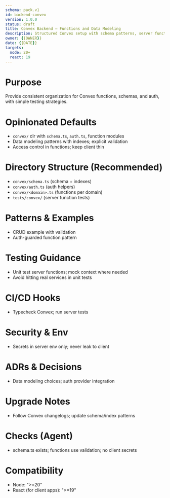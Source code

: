 ```yaml
---
schema: pack.v1
id: backend-convex
version: 1.0.0
status: draft
title: Convex Backend – Functions and Data Modeling
description: Structured Convex setup with schema patterns, server functions, and testing guidance.
owner: {{OWNER}}
date: {{DATE}}
targets:
  node: 20+
  react: 19
---
```


# Purpose
Provide consistent organization for Convex functions, schemas, and auth, with simple testing strategies.

# Opinionated Defaults
- `convex/` dir with `schema.ts`, `auth.ts`, function modules
- Data modeling patterns with indexes; explicit validation
- Access control in functions; keep client thin

# Directory Structure (Recommended)
- `convex/schema.ts` (schema + indexes)
- `convex/auth.ts` (auth helpers)
- `convex/<domain>.ts` (functions per domain)
- `tests/convex/` (server function tests)

# Patterns & Examples
- CRUD example with validation
- Auth-guarded function pattern

# Testing Guidance
- Unit test server functions; mock context where needed
- Avoid hitting real services in unit tests

# CI/CD Hooks
- Typecheck Convex; run server tests

# Security & Env
- Secrets in server env only; never leak to client

# ADRs & Decisions
- Data modeling choices; auth provider integration

# Upgrade Notes
- Follow Convex changelogs; update schema/index patterns

# Checks (Agent)
- schema.ts exists; functions use validation; no client secrets
# Compatibility
- Node: ">=20"
- React (for client apps): ">=19"
